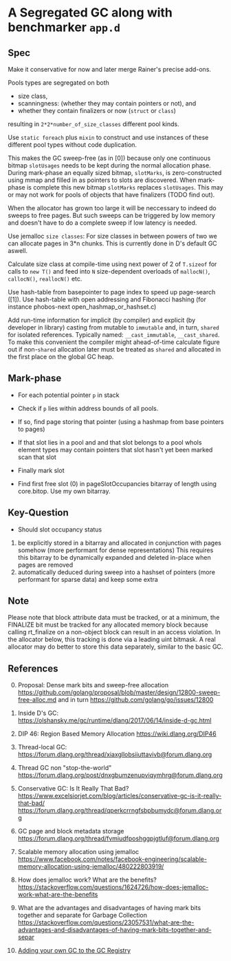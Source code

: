 # A Segregated GC along with benchmarker `app.d`

## Spec

Make it conservative for now and later merge Rainer's precise add-ons.

Pools types are segregated on both

- size class,
- scanningness: (whether they may contain pointers or not), and
- whether they contain finalizers or now (`struct` or `class`)

resulting in `2*2*number_of_size_classes` different pool kinds.

Use `static foreach` plus `mixin` to construct and use instances of these
different pool types without code duplication.

This makes the GC sweep-free (as in [0]) because only one continuous bitmap
`slotUsages` needs to be kept during the normal allocation phase. During
mark-phase an equally sized bitmap, `slotMarks`, is zero-constructed using
mmap and filled in as pointers to slots are discovered. When mark-phase is
complete this new bitmap `slotMarks` replaces `slotUsages`. This may or may
not work for pools of objects that have finalizers (TODO find out).

When the allocator has grown too large it will be neccessary to indeed do
sweeps to free pages. But such sweeps can be triggered by low memory and
doesn't have to do a complete sweep if low latency is needed.

Use jemalloc `size classes`: For size classes in between powers of two we can
allocate pages in 3*n chunks. This is currently done in D's default GC aswell.

Calculate size class at compile-time using next power of 2 of `T.sizeof` for
calls to `new T()` and feed into `N` size-dependent overloads of `mallocN()`,
`callocN()`, `reallocN()` etc.

Use hash-table from basepointer to page index to speed up page-search ([1]). Use
hash-table with open addressing and Fibonacci hashing (for instance phobos-next
open_hashmap_or_hashset.c)

Add run-time information for implicit (by compiler) and explicit (by developer
in library) casting from mutable to `immutable` and, in turn, `shared` for
isolated references.  Typically named: `__cast_immutable`, `__cast_shared`. To
make this convenient the compiler might ahead-of-time calculate figure out if
non-`shared` allocation later must be treated as `shared` and allocated in the
first place on the global GC heap.

## Mark-phase

- For each potential pointer `p` in stack
- Check if `p` lies within address bounds of all pools.
- If so, find page storing that pointer (using a hashmap from base
pointers to pages)
- If that slot lies in a pool and
and that slot belongs to a pool whols element types may contain
pointers that slot hasn't yet been marked scan that slot
- Finally mark slot

- Find first free slot (0) in pageSlotOccupancies bitarray of length using
core.bitop. Use my own bitarray.

## Key-Question

- Should slot occupancy status

1. be explicitly stored in a bitarray and allocated in conjunction with
pages somehow (more performant for dense representations) This requires this
bitarray to be dynamically expanded and deleted in-place when pages are
removed
2. automatically deduced during sweep into a hashset of pointers (more
performant for sparse data) and keep some extra

## Note

Please note that block attribute data must be tracked, or at a minimum, the
FINALIZE bit must be tracked for any allocated memory block because calling
rt_finalize on a non-object block can result in an access violation.  In the
allocator below, this tracking is done via a leading uint bitmask.  A real
allocator may do better to store this data separately, similar to the basic GC.

## References

0. Proposal: Dense mark bits and sweep-free allocation
   https://github.com/golang/proposal/blob/master/design/12800-sweep-free-alloc.md
   and in turn https://github.com/golang/go/issues/12800

1. Inside D's GC:
    https://olshansky.me/gc/runtime/dlang/2017/06/14/inside-d-gc.html

2. DIP 46: Region Based Memory Allocation
    https://wiki.dlang.org/DIP46

3. Thread-local GC:
    https://forum.dlang.org/thread/xiaxgllobsiiuttavivb@forum.dlang.org

4. Thread GC non "stop-the-world"
    https://forum.dlang.org/post/dnxgbumzenupviqymhrg@forum.dlang.org

5. Conservative GC: Is It Really That Bad?
    https://www.excelsiorjet.com/blog/articles/conservative-gc-is-it-really-that-bad/
    https://forum.dlang.org/thread/qperkcrrngfsbpbumydc@forum.dlang.org

6. GC page and block metadata storage
    https://forum.dlang.org/thread/fvmiudfposhggpjgtluf@forum.dlang.org

7. Scalable memory allocation using jemalloc
    https://www.facebook.com/notes/facebook-engineering/scalable-memory-allocation-using-jemalloc/480222803919/

8. How does jemalloc work? What are the benefits?
    https://stackoverflow.com/questions/1624726/how-does-jemalloc-work-what-are-the-benefits

9. What are the advantages and disadvantages of having mark bits together and
 separate for Garbage Collection
 https://stackoverflow.com/questions/23057531/what-are-the-advantages-and-disadvantages-of-having-mark-bits-together-and-separ

10. [Adding your own GC to the GC Registry](https://dlang.org/spec/garbage.html#gc_registry)
